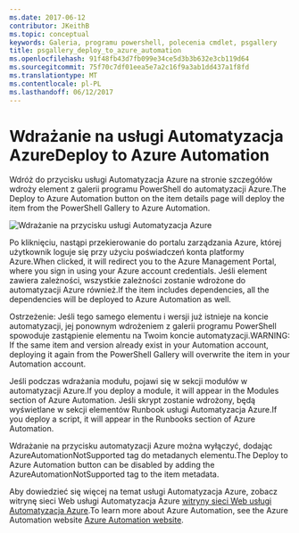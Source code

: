 ```yaml
---
ms.date: 2017-06-12
contributor: JKeithB
ms.topic: conceptual
keywords: Galeria, programu powershell, polecenia cmdlet, psgallery
title: psgallery_deploy_to_azure_automation
ms.openlocfilehash: 91f48fb43d7fb099e34ce5d3b3b632e3cb119d64
ms.sourcegitcommit: 75f70c7df01eea5e7a2c16f9a3ab1dd437a1f8fd
ms.translationtype: MT
ms.contentlocale: pl-PL
ms.lasthandoff: 06/12/2017
---
```

<a name="deploy-to-azure-automation"></a><span data-ttu-id="236c5-103">Wdrażanie na usługi Automatyzacja Azure</span><span class="sxs-lookup"><span data-stu-id="236c5-103">Deploy to Azure Automation</span></span>
===========================

<span data-ttu-id="236c5-104">Wdróż do przycisku usługi Automatyzacja Azure na stronie szczegółów wdroży element z galerii programu PowerShell do automatyzacji Azure.</span><span class="sxs-lookup"><span data-stu-id="236c5-104">The Deploy to Azure Automation button on the item details page will deploy the item from the PowerShell Gallery to Azure Automation.</span></span>

![Wdrażanie na przycisku usługi Automatyzacja Azure](Images/DeployToAzureAutomationButton.png)

<span data-ttu-id="236c5-106">Po kliknięciu, nastąpi przekierowanie do portalu zarządzania Azure, której użytkownik loguje się przy użyciu poświadczeń konta platformy Azure.</span><span class="sxs-lookup"><span data-stu-id="236c5-106">When clicked, it will redirect you to the Azure Management Portal, where you sign in using your Azure account credentials.</span></span>
<span data-ttu-id="236c5-107">Jeśli element zawiera zależności, wszystkie zależności zostanie wdrożone do automatyzacji Azure również.</span><span class="sxs-lookup"><span data-stu-id="236c5-107">If the item includes dependencies, all the dependencies will be deployed to Azure Automation as well.</span></span>

<span data-ttu-id="236c5-108">Ostrzeżenie: Jeśli tego samego elementu i wersji już istnieje na koncie automatyzacji, jej ponownym wdrożeniem z galerii programu PowerShell spowoduje zastąpienie elementu na Twoim koncie automatyzacji.</span><span class="sxs-lookup"><span data-stu-id="236c5-108">WARNING:  If the same item and version already exist in your Automation account, deploying it again from the PowerShell Gallery will overwrite the item in your Automation account.</span></span>

<span data-ttu-id="236c5-109">Jeśli podczas wdrażania modułu, pojawi się w sekcji modułów w automatyzacji Azure.</span><span class="sxs-lookup"><span data-stu-id="236c5-109">If you deploy a module, it will appear in the Modules section of Azure Automation.</span></span>  <span data-ttu-id="236c5-110">Jeśli skrypt zostanie wdrożony, będą wyświetlane w sekcji elementów Runbook usługi Automatyzacja Azure.</span><span class="sxs-lookup"><span data-stu-id="236c5-110">If you deploy a script, it will appear in the Runbooks section of Azure Automation.</span></span>

<span data-ttu-id="236c5-111">Wdrażanie na przycisku automatyzacji Azure można wyłączyć, dodając AzureAutomationNotSupported tag do metadanych elementu.</span><span class="sxs-lookup"><span data-stu-id="236c5-111">The Deploy to Azure Automation button can be disabled by adding the AzureAutomationNotSupported tag to the item metadata.</span></span>

<span data-ttu-id="236c5-112">Aby dowiedzieć się więcej na temat usługi Automatyzacja Azure, zobacz witrynę sieci Web usługi Automatyzacja Azure [witryny sieci Web usługi Automatyzacja Azure](http://azure.microsoft.com/en-us/services/automation/).</span><span class="sxs-lookup"><span data-stu-id="236c5-112">To learn more about Azure Automation, see the Azure Automation website [Azure Automation website](http://azure.microsoft.com/en-us/services/automation/).</span></span>

